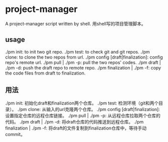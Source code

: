 # project-manager
A project-manager script written by shell.
用shell写的项目管理脚本。


## usage 
./pm init: to init two git repo.
./pm test: to check git and git repos.
./pm clone: to clone the two repos from url.
./pm config \[draft|finalization\]: config repo's remote url.
./pm pull | ./pm -p: pull the two repos' codes.
./pm draft | ./pm -d: push the draft repo to remote repo.
./pm finalization | ./pm -f: copy the code files from draft to finalization.

## 用法
./pm init: 初始化draft和finalization两个仓库。
./pm test: 检测环境（git和两个目录）。
./pm clone: 从输入的url克隆两个仓库。
./pm config \[draft|finalization\]: 设置指定仓库的远程仓库链接。
./pm pull | ./pm -p: 从远程仓库拉取两个仓库的代码。
./pm draft | ./pm -d: 将draft仓库的代码推送到远程仓库。
./pm finalization | ./pm -f: 将draft的文件复制到finalization仓库中，等待手动commit。

